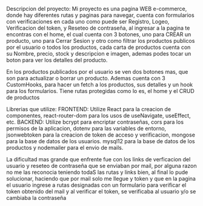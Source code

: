 Descripcion del proyecto: Mi proyecto es una pagina WEB e-commerce, donde hay diferentes rutas y paginas para navegar, cuenta con formularios con verificaciones en cada uno como puede ser Registro, Logeo, Verificacion del token, y Reseteo de contraseña, al ingresar a la pagina te encontras con el home, el cual cuenta con 3 botones, uno para CREAR un producto, uno para Cerrar Sesion y otro como filtrar los productos publicos por el usuario o todos los productos, cada carta de productos cuenta con su Nombre, precio, stock y descripcion e imagen, ademas podes tocar un boton para ver los detalles del producto.

En los productos publicados por el usuario se ven dos botones mas, que son para actualizar o borrar un producto.
Ademas cuenta con 3 CustomHooks, para hacer un fetch a los productos, sus detalles y un hook para los formularios.
Tiene rutas protegidas como lo es, el home y el CRUD de productos




Librerias que utilize: 
FRONTEND: Utilize React para la creacion de componentes, react-router-dom para los usos de useNavigate, useEffect, etc.
BACKEND: Utilize bcrypt para encriptar contraseñas, cors para los permisos de la aplicacion, dotenv para las variables de entorno, jsonwebtoken para la creacion de token de acceso y verificacion, mongose para la base de datos de los usuarios.
mysql12 para la base de datos de los productos y nodemailer para el envio de mails.



La dificultad mas grande que enfrente fue con los links de verficacion del usuario y reseteo de contraseña que se enviaban por mail, por alguna razon no me las reconocia teniendo todaS las rutas y links bien, al final lo pude solucionar, haciendo que por mail solo me llegue y token y que en la pagina el usuario ingrese a rutas designadas con un formulario para verificar el token obtenido del mail y al verificar el token, se verificaba al usuario y/o se cambiaba la contraseña

